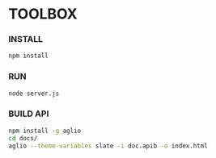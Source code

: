 # TOOLBOX

### INSTALL

```bash
npm install
```

### RUN
```bash
node server.js
```

### BUILD API
```bash
npm install -g aglio
cd docs/
aglio --theme-variables slate -i doc.apib -o index.html
```
